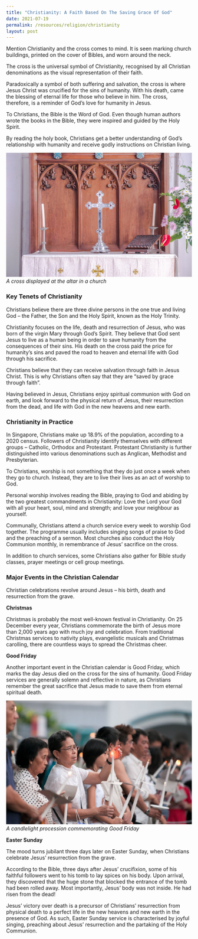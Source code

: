 ```yaml
---
title: "Christianity: A Faith Based On The Saving Grace Of God"
date: 2021-07-19
permalink: /resources/religion/christianity
layout: post
---
```

Mention Christianity and the cross comes to mind. It is seen marking church buildings, printed on the cover of Bibles, and worn around the neck. 
 
The cross is the universal symbol of Christianity, recognised by all Christian denominations as the visual representation of their faith.
 
Paradoxically a symbol of both suffering and salvation, the cross is where Jesus Christ was crucified for the sins of humanity. With his death, came the blessing of eternal life for those who believe in him. The cross, therefore, is a reminder of God’s love for humanity in Jesus.
 
To Christians, the Bible is the Word of God. Even though human authors wrote the books in the Bible, they were inspired and guided by the Holy Spirit. 
 
By reading the holy book, Christians get a better understanding of God’s relationship with humanity and receive godly instructions on Christian living.
 
![A cross displayed at the altar in a church](/images/religion/Altar-Saint-Andrews-Cathedral-Singapore.jpg)
*A cross displayed at the altar in a church*
 
### Key Tenets of Christianity
 
Christians believe there are three divine persons in the one true and living God – the Father, the Son and the Holy Spirit, known as the Holy Trinity. 
 
Christianity focuses on the life, death and resurrection of Jesus, who was born of the virgin Mary through God’s Spirit. They believe that God sent Jesus to live as a human being in order to save humanity from the consequences of their sins. His death on the cross paid the price for humanity’s sins and paved the road to heaven and eternal life with God through his sacrifice. 
 
Christians believe that they can receive salvation through faith in Jesus Christ. This is why Christians often say that they are “saved by grace through faith”.
 
Having believed in Jesus, Christians enjoy spiritual communion with God on earth, and look forward to  the physical return of Jesus, their resurrection from the dead, and life with God in the new heavens and new earth.
 
### Christianity in Practice
 
In Singapore, Christians make up 18.9% of the population, according to a 2020 census. Followers of Christianity identify themselves with different groups – Catholic, Orthodox and Protestant. Protestant Christianity is further distinguished into various denominations such as Anglican, Methodist and Presbyterian. 
 
To Christians, worship is not something that they do just once a week when they go to church. Instead, they are to live their lives as an act of worship to God. 
 
Personal worship involves reading the Bible, praying to God and abiding by the two greatest commandments in Christianity: Love the Lord your God with all your heart, soul, mind and strength; and love your neighbour as yourself.
 
Communally, Christians attend a church service every week to worship God together. The programme usually includes singing songs of praise to God and the preaching of a sermon. Most churches also conduct the Holy Communion monthly, in remembrance of Jesus’ sacrifice on the cross. 
 
In addition to church services, some Christians also gather for Bible study classes, prayer meetings or cell group meetings.
 
### Major Events in the Christian Calendar
 
Christian celebrations revolve around Jesus – his birth, death and resurrection from the grave.
 
**Christmas**
 
Christmas is probably the most well-known festival in Christianity. On 25 December every year, Christians commemorate the birth of Jesus more than 2,000 years ago with much joy and celebration. From traditional Christmas services to nativity plays, evangelistic musicals and Christmas carolling, there are countless ways to spread the Christmas cheer. 
 
**Good Friday**
 
Another important event in the Christian calendar is Good Friday, which marks the day Jesus died on the cross for the sins of humanity. Good Friday services are generally solemn and reflective in nature, as Christians remember the great sacrifice that Jesus made to save them from eternal spiritual death. 
 
![A candlelight procession commemorating Good Friday](/images/religion/Good-Friday-congregation-St-Josephs-Church-Singapore.jpg)
*A candlelight procession commemorating Good Friday* 
 
**Easter Sunday**
 
The mood turns jubilant three days later on Easter Sunday, when Christians celebrate Jesus’ resurrection from the grave. 
 
According to the Bible, three days after Jesus’ crucifixion, some of his faithful followers went to his tomb to lay spices on his body. Upon arrival, they discovered that the huge stone that blocked the entrance of the tomb had been rolled away. Most importantly, Jesus’ body was not inside. He had risen from the dead!
 
Jesus’ victory over death is a precursor of Christians’ resurrection from physical death to a perfect life in the new heavens and new earth in the presence of God. As such, Easter Sunday service is characterised by joyful singing, preaching about Jesus’ resurrection and the partaking of the Holy Communion.